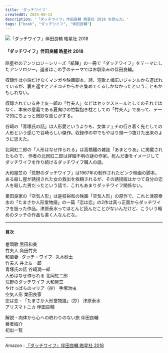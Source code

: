 ```yaml
---
title: 'ダッチワイフ'
createdAt: 2024-08-13
description: '「ダッチワイフ」伴田良輔 皓星社 2018 を読んだ。'
tags: ["book", "ダッチワイフ", "伴田良輔"]
---
```


![「ダッチワイフ」伴田良輔 皓星社 2018](https://i.gyazo.com/27b846968a4d4ebfc26463b669f46137.png)

####  「ダッチワイフ」伴田良輔 皓星社 2018

皓星社のアンソロジーシリーズ「紙礫」の一冊で「ダッチワイフ」をテーマにしたアンソロジー。選者はこの手のテーマではお馴染みの伴田良輔。

収録作は小説だけなくマンガや映画脚本、詩、短歌と幅広いジャンルから選ばれているが、裏を返すとアチコチからかき集めてくるしかなかったということもかもしれない。

収録されている井上友一郎の「竹夫人」などはセックスドールとしてのそれではなく、本来の意義である夏向けの竹製抱き枕としての「竹夫人」であって、テーマ的にちょっと微妙な感じがする。

谷崎の「青塚氏の話」は人形愛というよりも、女体フェチの行き着く先としての人形という感じで谷崎らしい傑作。収録作の中でもやはり頭一つ抜けた出来のように思えた。

北岡虹二郎の「人形はなぜ作られる」は高橋鐵の雑誌「あまとりあ」に掲載されたもので、 作者の北岡虹二郎は詳細不明の謎の作家。死んだ妻をイメージしてダッチワイフを作り続けるダッチワイフ職人の話。

大和屋竺の「荒野のダッチワイフ」は1967年の制作されたピンク映画の脚本。ある殺し屋が誘拐された女の救出を依頼されるが、その誘拐版はかつて自分の恋人を殺した男だったという話で、これもあまりダッチワイフ関係ない。

業田良家の「空気人形」は是枝裕和の映画「空気人形」の原作で、これと津原泰水の「たまさか人形堂物語」の一篇「恋は恋」の2作は真っ正面からダッチワイフを扱った作品。津原泰水ってほとんど読んだことがないんだけど、こういう軽めのタッチの作品も書く人なんだな。


--- 

#### 目次

巻頭歌 黒田和美  
竹夫人 角田竹夫  
和蘭妻 -ダッチ・ワイフ- 丸木砂土  
竹夫人 井上友一郎  
青塚氏の話 谷崎潤一郎  
人形はなぜ作られる 北岡虹二郎  
荒野のダッチワイフ 大和屋竺  
やけっぱちのマリア（抄） 手塚治虫  
空気人形 業田良家  
恋は恋 - 「たまさか人形堂物語」（抄） 津原泰水  
アリスマトニカ 伴田良輔  

解説 - 肉体から心への終わりのない旅 伴田良輔  
著者紹介  
初出一覧

---

Amazon : [「ダッチワイフ」伴田良輔 皓星社 2018](https://www.amazon.co.jp/dp/4774406449)      

